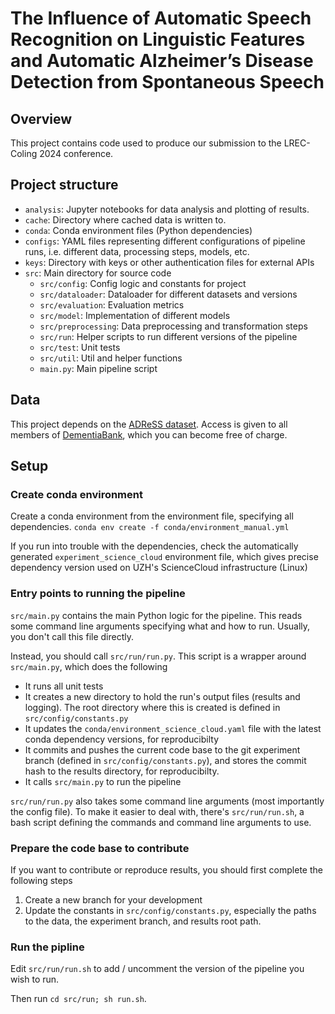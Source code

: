 # The Influence of Automatic Speech Recognition on Linguistic Features and Automatic Alzheimer’s Disease Detection from Spontaneous Speech

## Overview

This project contains code used to produce our submission to the LREC-Coling 2024 conference.

## Project structure
- `analysis`: Jupyter notebooks for data analysis and plotting of results.
- `cache`: Directory where cached data is written to.
- `conda`: Conda environment files (Python dependencies) 
- `configs`: YAML files representing different configurations of pipeline runs, i.e. different data, processing steps, models, etc.
- `keys`: Directory with keys or other authentication files for external APIs
- `src`: Main directory for source code
  - `src/config`: Config logic and constants for project
  - `src/dataloader`: Dataloader for different datasets and versions
  - `src/evaluation`: Evaluation metrics
  - `src/model`: Implementation of different models
  - `src/preprocessing`: Data preprocessing and transformation steps
  - `src/run`: Helper scripts to run different versions of the pipeline
  - `src/test`: Unit tests
  - `src/util`: Util and helper functions
  - `main.py`: Main pipeline script

## Data
This project depends on the [ADReSS dataset](https://luzs.gitlab.io/adress/). Access is given to all members of [DementiaBank](https://dementia.talkbank.org), which you can become free of charge.

## Setup
### Create conda environment
Create a conda environment from the environment file, specifying all dependencies.
`conda env create -f conda/environment_manual.yml`

If you run into trouble with the dependencies, check the automatically generated `experiment_science_cloud` environment file, which gives precise dependency version used on UZH's ScienceCloud infrastructure (Linux)

### Entry points to running the pipeline
`src/main.py` contains the main Python logic for the pipeline. This reads some command line arguments specifying what and how to run. Usually, you don't call this file directly.

Instead, you should call `src/run/run.py`. This script is a wrapper around `src/main.py`, which does the following
- It runs all unit tests
- It creates a new directory to hold the run's output files (results and logging). The root directory where this is created is defined in `src/config/constants.py`
- It updates the `conda/environment_science_cloud.yaml` file with the latest conda dependency versions, for reproducibilty
- It commits and pushes the current code base to the git experiment branch (defined in `src/config/constants.py`), and stores the commit hash to the results directory, for reproducibilty.
- It calls `src/main.py` to run the pipeline

`src/run/run.py` also takes some command line arguments (most importantly the config file). To make it easier to deal with,
there's `src/run/run.sh`, a bash script defining the commands and command line arguments to use.

### Prepare the code base to contribute
If you want to contribute or reproduce results, you should first complete the following steps

1) Create a new branch for your development
2) Update the constants in `src/config/constants.py`, especially the paths to the data, the experiment branch, and results root path.

### Run the pipline
Edit `src/run/run.sh` to add / uncomment the version of the pipeline you wish to run.

Then run `cd src/run; sh run.sh`.
